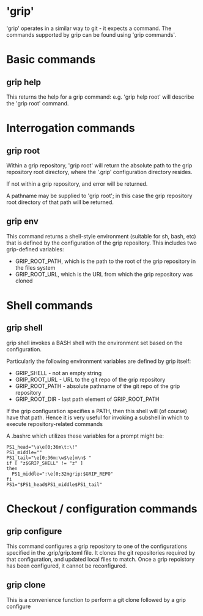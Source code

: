 # 'grip'

'grip' operates in a similar way to git - it expects a command. The
commands supported by grip can be found using 'grip commands'.

# Basic commands

## grip help

This returns the help for a grip command: e.g. 'grip help root' will
describe the 'grip root' command.

# Interrogation commands

## grip root

Within a grip repository, 'grip root' will return the absolute path to
the grip repository root directory, where the '.grip' configuration
directory resides.

If not within a grip repository, and error will be returned.

A pathname may be supplied to 'grip root'; in this case the grip
repository root directory of that path will be returned.

## grip env

This command returns a shell-style environment (suitable for sh, bash,
etc) that is defined by the configuration of the grip repository. This
includes two grip-defined variables:

* GRIP_ROOT_PATH, which is the path to the root of the grip repository
in the files system
* GRIP_ROOT_URL, which is the URL from which the grip repository was cloned

# Shell commands
## grip shell

grip shell invokes a BASH shell with the environment set based on the
configuration.

Particularly the following environment variables are defined by grip
itself:

* GRIP_SHELL - not an empty string
* GRIP_ROOT_URL - URL to the git repo of the grip repository
* GRIP_ROOT_PATH - absolute pathname of the git repo of the grip repository
* GRIP_ROOT_DIR - last path element of GRIP_ROOT_PATH

If the grip configuration specifies a PATH, then this shell will (of
course) have that path. Hence it is very useful for invoking a
subshell in which to execute repository-related commands

A .bashrc which utilizes these variables for a prompt might be:

```
PS1_head="\a\e[0;36m\t:\!"
PS1_middle=""
PS1_tail="\e[0;36m:\w$\e[m\n$ "
if [ "z$GRIP_SHELL" != "z" ]
then
  PS1_middle=":\e[0;32mgrip:$GRIP_REPO"
fi
PS1="$PS1_head$PS1_middle$PS1_tail"
```

# Checkout / configuration commands

## grip configure

This command configures a grip repository to one of the configurations
specified in the .grip/grip.toml file. It clones the git repositories
required by that configuration, and updated local files to match. Once
a grip repoistory has been configured, it cannot be reconfigured.

## grip clone

This is a convenience function to perform a git clone followed by a
grip configure

